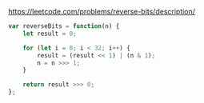 https://leetcode.com/problems/reverse-bits/description/

```js
var reverseBits = function(n) {
    let result = 0;

    for (let i = 0; i < 32; i++) {
        result = (result << 1) | (n & 1);
        n = n >>> 1;
    }

    return result >>> 0;
};
```
